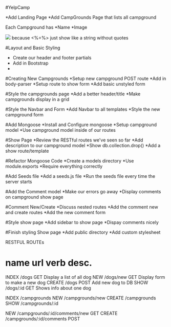 #YelpCamp

*Add Landing Page
*Add CampGrounds Page that lists all campground

Each Campground has
*Name
*Image

<img src = "<%= campground.image%>"> because <%=%> just show like a string without quotes

#Layout and Basic Styling
* Create our header and footer partials
* Add in Bootstrap
*
#Creating New Campgrounds
*Setup new campground POST route
*Add in body-parser
*Setup route to show form
*Add basic unstyled form

#Style the campgrounds page
*Add a better header/title
*Make campgrounds display in a grid

#Style the Navbar and Form
*Add Navbar to all templates
*Style the new campground form

#Add Mongoose
*Install and Configure mongoose
*Setup campground model
*Use campground model inside of our routes

#Show Page
*Review the RESTful routes we've seen so far
*Add description to our campground model
*Show db.collection.drop()
*Add a show route/template

#Refactor Mongoose Code
*Create a models directory
*Use module.exports
*Require everything correctly

#Add Seeds file
*Add a seeds.js file
*Run the seeds file every time the server starts

#Add the Comment model
*Make our errors go away
*Display comments on campground show page

#Comment New/Create
*Discuss nested routes
*Add the comment new and create routes
*Add the new comment form

#Style show page
*Add sidebar to show page
*Dispay comments nicely

#Finish styling Show page
*Add public directory
*Add custom stylesheet

RESTFUL ROUTEs

name             url               verb            desc.
=========================================================
INDEX            /dogs             GET             Display a list of all dog
NEW              /dogs/new         GET             Display form to make a new dog
CREATE           /dogs             POST            Add new dog to DB
SHOW             /dogs/:id         GET             Shows info about one dog

INDEX     /campgrounds
NEW       /campgrounds/new
CREATE    /campgrounds
SHOW      /campgrounds/:id

NEW       /campgrounds/:id/comments/new    GET
CREATE    /campgrounds/:id/comments        POST
